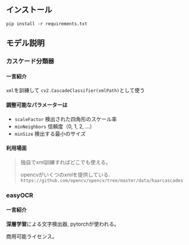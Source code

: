 ## インストール
```shell
pip install -r requirements.txt
```

## モデル説明
### カスケード分類器
#### 一言紹介
`xml`を訓練して
`cv2.CascadeClassifier(xmlPath)`として使う

#### 調整可能なパラメーターは
- `scaleFactor` 検出された四角形のスケール率
- `minNeighbors` 信頼度（0, 1, 2, ...）
- `minSize` 検出する最小のサイズ

#### 利用場面
> 独自でxml訓練すればどこでも使える。
> 
>opencvがいくつのxmlを提供している.
> ``https://github.com/opencv/opencv/tree/master/data/haarcascades``

### easyOCR
#### 一言紹介
**深層学習**による文字検出器, pytorchが使われる。

商用可能ライセンス。